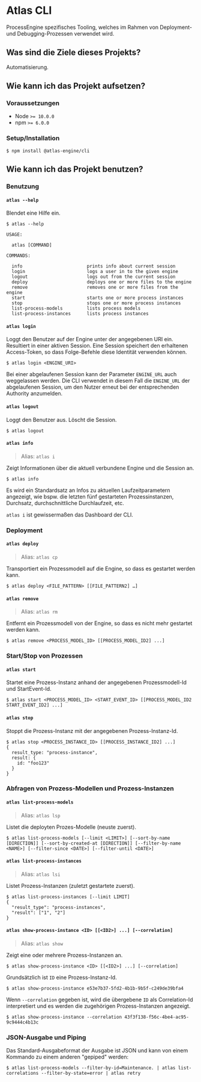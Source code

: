 # Atlas CLI

ProcessEngine spezifisches Tooling, welches im Rahmen von Deployment- und Debugging-Prozessen verwendet wird.

## Was sind die Ziele dieses Projekts?

Automatisierung.

## Wie kann ich das Projekt aufsetzen?


### Voraussetzungen

* Node `>= 10.0.0`
* npm `>= 6.0.0`


### Setup/Installation

```shell
$ npm install @atlas-engine/cli
```

## Wie kann ich das Projekt benutzen?


### Benutzung

#### `atlas --help`

Blendet eine Hilfe ein.

```shell
$ atlas --help

USAGE:

  atlas [COMMAND]

COMMANDS:

  info                        prints info about current session
  login                       logs a user in to the given engine
  logout                      logs out from the current session
  deploy                      deploys one or more files to the engine
  remove                      removes one or more files from the engine
  start                       starts one or more process instances
  stop                        stops one or more process instances
  list-process-models         lists process models
  list-process-instances      lists process instances
```

#### `atlas login`

Loggt den Benutzer auf der Engine unter der angegebenen URI ein. Resultiert in einer aktiven Session.
Eine Session speichert den erhaltenen Access-Token, so dass Folge-Befehle diese Identität verwenden können.

```shell
$ atlas login <ENGINE_URI>
```

Bei einer abgelaufenen Session kann der Parameter `ENGINE_URL` auch weggelassen werden.
Die CLI verwendet in diesem Fall die `ENGINE_URL` der abgelaufenen Session, um den Nutzer erneut bei der entsprechenden Authority anzumelden.

#### `atlas logout`

Loggt den Benutzer aus. Löscht die Session.

```shell
$ atlas logout
```

#### `atlas info`

> Alias: `atlas i`

Zeigt Informationen über die aktuell verbundene Engine und die Session an.

```shell
$ atlas info
```

Es wird ein Standardsatz an Infos zu aktuellen Laufzeitparametern angezeigt, wie bspw. die letzten fünf gestarteten Prozessinstanzen, Durchsatz, durchschnittliche Durchlaufzeit, etc.

`atlas i` ist gewissermaßen das Dashboard der CLI.

### Deployment

#### `atlas deploy`

> Alias: `atlas cp`

Transportiert ein Prozessmodell auf die Engine, so dass es gestartet werden kann.

```shell
$ atlas deploy <FILE_PATTERN> [[FILE_PATTERN2] …]
```

#### `atlas remove`

> Alias: `atlas rm`

Entfernt ein Prozessmodell von der Engine, so dass es nicht mehr gestartet werden kann.

```shell
$ atlas remove <PROCESS_MODEL_ID> [[PROCESS_MODEL_ID2] ...]
```

### Start/Stop von Prozessen

#### `atlas start`

Startet eine Prozess-Instanz anhand der angegebenen Prozessmodell-Id und StartEvent-Id.

```shell
$ atlas start <PROCESS_MODEL_ID> <START_EVENT_ID> [[PROCESS_MODEL_ID2 START_EVENT_ID2] ...]
```

#### `atlas stop`

Stoppt die Prozess-Instanz mit der angegebenen Prozess-Instanz-Id.

```shell
$ atlas stop <PROCESS_INSTANCE_ID> [[PROCESS_INSTANCE_ID2] ...]
{
  result_type: "process-instance",
  result: {
    id: "foo123"
  }
}
```

### Abfragen von Prozess-Modellen und Prozess-Instanzen

#### `atlas list-process-models`

> Alias: `atlas lsp`

Listet die deployten Prozes-Modelle (neuste zuerst).

```shell
$ atlas list-process-models [--limit <LIMIT>] [--sort-by-name [DIRECTION]] [--sort-by-created-at [DIRECTION]] [--filter-by-name <NAME>] [--filter-since <DATE>] [--filter-until <DATE>]
```

#### `atlas list-process-instances`

> Alias: `atlas lsi`

Listet Prozess-Instanzen (zuletzt gestartete zuerst).

```shell
$ atlas list-process-instances [--limit LIMIT]
{
  "result_type": "process-instances",
  "result": ["1", "2"]
}
```

#### `atlas show-process-instance <ID> [[<ID2>] ...] [--correlation]`

> Alias: `atlas show`

Zeigt eine oder mehrere Prozess-Instanzen an.

```shell
$ atlas show-process-instance <ID> [[<ID2>] ...] [--correlation]
```

Grundsätzlich ist `ID` eine Prozess-Instanz-Id.

```shell
$ atlas show-process-instance e53e7b37-5fd2-4b1b-9b5f-c249de39bfa4
```

Wenn `--correlation` gegeben ist, wird die übergebene `ID` als Correlation-Id interpretiert und es werden die zugehörigen Prozess-Instanzen angezeigt.

```shell
$ atlas show-process-instance --correlation 43f3f138-f56c-4be4-ac95-9c9444c4b13c
```

### JSON-Ausgabe und Piping

Das Standard-Ausgabeformat der Ausgabe ist JSON und kann von einem Kommando zu einem anderen "gepiped" werden:

```shell
$ atlas list-process-models --filter-by-id=Maintenance. | atlas list-correlations --filter-by-state=error | atlas retry
```
